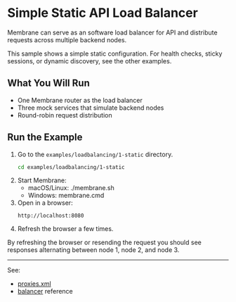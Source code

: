 # Simple Static API Load Balancer

Membrane can serve as an software load balancer for API and distribute requests across multiple backend nodes.

This sample shows a simple static configuration. For health checks, sticky sessions, or dynamic discovery, see the other examples.

## What You Will Run

- One Membrane router as the load balancer
- Three mock services that simulate backend nodes
- Round-robin request distribution

## Run the Example

1. Go to the `examples/loadbalancing/1-static` directory.
   ```bash
   cd examples/loadbalancing/1-static
   ```
2. Start Membrane:
   - macOS/Linux: ./membrane.sh
   - Windows: membrane.cmd
3. Open in a browser:
   ```
   http://localhost:8080 
   ```
4. Refresh the browser a few times. 

By refreshing the browser or resending the request you should see responses alternating between node 1, node 2, and node 3.


---
See:
- [proxies.xml](proxies.xml)
- [balancer](https://www.membrane-api.io/docs/current/balancer.html) reference





